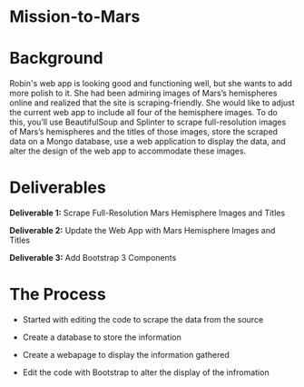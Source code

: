 # Mission-to-Mars


# Background

Robin's web app is looking good and functioning well, but she wants to add more polish to it. She had been admiring images of Mars’s hemispheres online and realized that the site is scraping-friendly. She would like to adjust the current web app to include all four of the hemisphere images. To do this, you’ll use BeautifulSoup and Splinter to scrape full-resolution images of Mars’s hemispheres and the titles of those images, store the scraped data on a Mongo database, use a web application to display the data, and alter the design of the web app to accommodate these images.

# Deliverables

**Deliverable 1:** Scrape Full-Resolution Mars Hemisphere Images and Titles

**Deliverable 2:** Update the Web App with Mars Hemisphere Images and Titles

**Deliverable 3:** Add Bootstrap 3 Components


# The Process

- Started with editing the code to scrape the data from the source

- Create a database to store the information

- Create a webapage to display the information gathered

- Edit the code with Bootstrap to alter the display of the infromation




